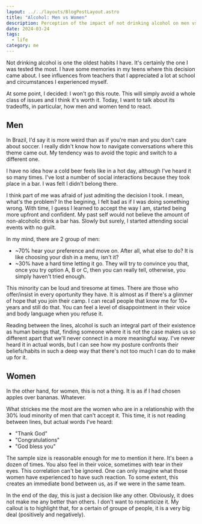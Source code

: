 ```yaml
---
layout: ../../layouts/BlogPostLayout.astro
title: "Alcohol: Men vs Women"
description: Perception of the impact of not drinking alcohol on men vs women
date: 2024-03-24
tags: 
  - life
category: me
---
```


Not drinking alcohol is one the oldest habits I have. It's certainly the one I was tested the most. I have some memories in my teens where this decision came about. I see influences from teachers that I appreciated a lot at school and circumstances I experienced myself.

At some point, I decided: I won't go this route. This will simply avoid a whole class of issues and I think it's worth it. Today, I want to talk about its tradeoffs, in particular, how men and women tend to react.


## Men
In Brazil, I'd say it is more weird than as if you're man and you don't care about soccer. I really didn't know how to navigate conversations where this theme came out. My tendency was to avoid the topic and switch to a different one.

I have no idea how a cold beer feels like in a hot day, although I've heard it so many times. I've lost a number of social interactions because they took place in a bar. I was felt I didn't belong there.

I think part of me was afraid of just admiting the decision I took. I mean, what's the problem? In the begining, I felt bad as if I was doing something wrong. With time, I guess I learned to accept the way I am, started being more upfront and confident. My past self would not believe the amount of non-alcoholic drink a bar has. Slowly but surely, I started attending social events with no guilt.

In my mind, there are 2 group of men:
- ~70% hear your preference and move on. After all, what else to do? It is like choosing your dish in a menu, isn't it?
- ~30% have a hard time letting it go. They will try to convince you that, once you try option A, B or C, then you can really tell, otherwise, you simply haven't tried enough.

This minority can be loud and tiresome at times. There are those who offer/insist in every oportunity they have. It is almost as if there's a glimmer of hope that you join their camp. I can recall people that know me for 10+ years and still do that. You can feel a level of disappointment in their voice and body language when you refuse it.

Reading between the lines, alcohol is such an integral part of their existence as human beings that, finding someone where it is not the case makes us so different apart that we'll never connect in a more meaningful way. I've never heard it in actual words, but I can see how my posture confronts their beliefs/habits in such a deep way that there's not too much I can do to make up for it.


## Women
In the other hand, for women, this is not a thing. It is as if I had chosen apples over bananas. Whatever.

What strickes me the most are the women who are in a relationship with the 30% loud minority of men that can't accept it. This time, it is not reading between lines, but actual words I've heard:
- "Thank God"
- "Congratulations"
- "God bless you"

The sample size is reasonable enough for me to mention it here. It's been a dozen of times. You also feel in their voice, sometimes with tear in their eyes. This correlation can't be ignored.
One can only imagine what those women have experienced to have such reaction. To some extent, this creates an immediate bond between us, as if we were in the same team.


In the end of the day, this is just a decision like any other. Obviously, it does not make me any better than others. I don't want to romanticize it. My callout is to highlight that, for a certain of groupe of people, it is a very big deal (positively and negatively).
